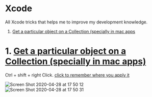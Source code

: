 # Xcode
All Xcode tricks that helps me to improve my development knowledge.

1. [Get a particular object on a Collection (specially in mac apps]()

# 1. [Get a particular object on a Collection (specially in mac apps)]()

Ctrl + shift + right Click. [click to remember where you apply it](https://github.com/c4arl0s/28YourFirstCocoaApplication#select-an-particular-object-ctrlshift-right-click)

![Screen Shot 2020-04-28 at 17 50 12](https://user-images.githubusercontent.com/24994818/80546458-4af87100-897b-11ea-8c03-1d3577776e44.png)
![Screen Shot 2020-04-28 at 17 50 31](https://user-images.githubusercontent.com/24994818/80546465-4d5acb00-897b-11ea-85fd-ca5c236b468b.png)
